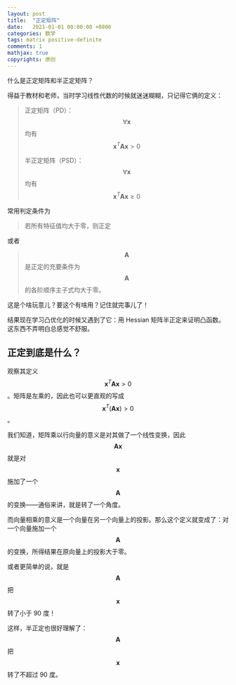 ```yaml
---
layout: post
title:  "正定矩阵"
date:   2021-01-01 00:00:00 +0800
categories: 数学
tags: matrix positive-definite
comments: 1
mathjax: true
copyrights: 原创
---
```


什么是正定矩阵和半正定矩阵？

得益于教材和老师，当时学习线性代数的时候就迷迷糊糊，只记得它俩的定义：

> 正定矩阵（PD）：$$\forall \boldsymbol{x}$$ 均有 $$\boldsymbol{x}^T\boldsymbol{A}\boldsymbol{x}>0$$
>
> 半正定矩阵（PSD）：$$\forall \boldsymbol{x}$$ 均有 $$\boldsymbol{x}^T\boldsymbol{A}\boldsymbol{x}\geq0$$

常用判定条件为

> 若所有特征值均大于零，则正定

或者

> $$\boldsymbol{A}$$ 是正定的充要条件为 $$\boldsymbol{A}$$ 的各阶顺序主子式均大于零。

这是个啥玩意儿？要这个有啥用？记住就完事儿了！

结果现在学习凸优化的时候又遇到了它：用 Hessian 矩阵半正定来证明凸函数。这东西不弄明白总感觉不舒服。

## 正定到底是什么？

观察其定义 $$\boldsymbol{x}^T\boldsymbol{A}\boldsymbol{x}>0$$。矩阵是左乘的，因此也可以更直观的写成 $$\boldsymbol{x}^T(\boldsymbol{A}\boldsymbol{x})>0$$。

我们知道，矩阵乘以行向量的意义是对其做了一个线性变换，因此 $$\boldsymbol{A}\boldsymbol{x}$$ 就是对 $$\boldsymbol{x}$$ 施加了一个 $$\boldsymbol{A}$$ 的变换——通俗来讲，就是转了一个角度。

而向量相乘的意义是一个向量在另一个向量上的投影。那么这个定义就变成了：对一个向量施加一个 $$\boldsymbol{A}$$ 的变换，所得结果在原向量上的投影大于零。

或者更简单的说，就是 $$\boldsymbol{A}$$ 把 $$\boldsymbol{x}$$ 转了小于 90 度！

这样，半正定也很好理解了：$$\boldsymbol{A}$$ 把 $$\boldsymbol{x}$$ 转了不超过 90 度。
